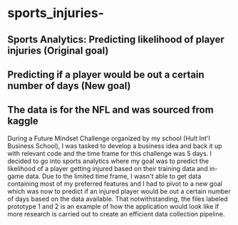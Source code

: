 # sports_injuries-
## Sports Analytics: Predicting likelihood of player injuries (Original goal)
## Predicting if a player would be out a certain number of days (New goal)
## The data is for the NFL and was sourced from kaggle

During a Future Mindset Challenge organized by my school (Hult Int'l Business School), I was tasked to develop a business idea and back it up with relevant code and the time frame for this challenge was 5 days. I decided to go into sports analytics where my goal was to predict the likelihood of a player getting injured based on their training data and in-game data. Due to the limited time frame, I wasn't able to get data containing most of my preferred features and I had to pivot to a new goal which was now to predict if an injured player would be out a certain number of days based on the data available. 
That notwithstanding, the files labeled prototype 1 and 2 is an example of how the application would look like if more research is carried out to create an efficient data collection pipeline. 

